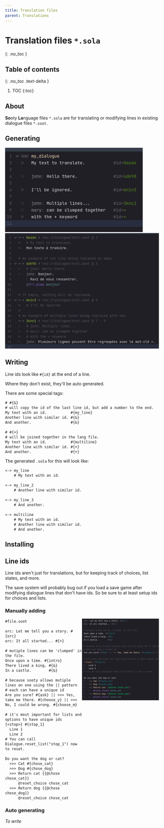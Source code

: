 ```yaml
---
title: Translation files
parent: Translations
---
```


# Translation files `*.sola`
{: .no_toc }

## Table of contents
{: .no_toc .text-delta }

1. TOC
{:toc}

## About
**So**oty **La**nguage files `*.sola` are for translating or modifying lines in existing dialogue files `*.soot`.

## Generating
![](./lang_1.png)
![](./lang_2.png)

## Writing

Line ids look like `#{id}` at the end of a line.

Where they don't exist, they'll be auto generated.

There are some special tags:
```
# #{&}
# will copy the id of the last line id, but add a number to the end.
My text with an id.           #{my_line}
Another line with similar id. #{&}
And another.                  #{&}

# #{+}
# will be joined together in the lang file.
My text with an id.           #{multiline}
Another line with similar id. #{+}
And another.                  #{+}
```

The generated `.sola` for this will look like:

```
<-> my_line
    # My text with an id.

<-> my_line_2
    # Another line with similar id.

<-> my_line_3
    # And another.

<-> multiline
    # My text with an id.
    # Another line with similar id.
    # And another.
```

## Installing

## Line ids

Line ids aren't just for translations, but for keeping track of choices, list states, and more.

The save system will probably bug out if you load a save game after modifying dialogue lines that don't have ids. So be sure to at least setup ids for choices and lists.

### Manually adding

<img style="float: right; max-width: 50%;" src="./line_ids.png"/>

<!-- {% raw %} -->
```
#file.soot

orc: Let me tell you a story. #{orc}
orc: It all started... #{+}

# mutiple lines can be 'clumped' in the file.
Once upon a time. #{intro}
There lived a king. #{&}
In a castle.        #{&}

# because sooty allows mutiple lines on one using the || pattern
# each can have a unique id
Are you sure? #{ask} || >>> Yes, take me there. #{choose_y} || >>> No, I could be wrong. #{choose_m}

# it's most important for lists and options to have unique ids
{<stop>} #{stop_1}
  Line 1
  Line 2
# You can call Dialogue.reset_list("stop_1") now to reset.

Do you want the dog or cat?
  >>> Cat #{chose_cat}
  >>> Dog #{chose_dog}
  >>> Return cat {{@chose chose_cat}}
      @reset_choice chose_cat
  >>> Return dog {{@chose chose_dog}}
      @reset_choice chose_cat
```
<!-- {% endraw %} -->

### Auto generating

*To write*
